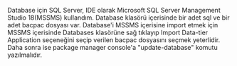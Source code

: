 Database için SQL Server, 
IDE olarak Microsoft SQL Server Management Studio 18(MSSMS) kullandım.
Database klasörü içerisinde bir adet sql ve bir adet bacpac dosyası var.
Database'i MSSMS içerisine import etmek için MSSMS içerisinde Databases
klasörüne sağ tıklayıp Import Data-tier Application seçeneğini seçip
verilen bacpac dosyasını seçmek yeterlidir. Daha sonra ise package
manager console'a "update-database" komutu yazılmalıdır.